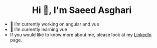 <h1 align="center">Hi 👋, I'm Saeed Asghari</h1>

- 🔭 I’m currently working on angular and vue
- 🌱 I’m currently learning vue
- If you would like to know more about me, please look at my [LinkedIn](https://www.linkedin.com/in/saeed-asghari-sa1990/) page.


